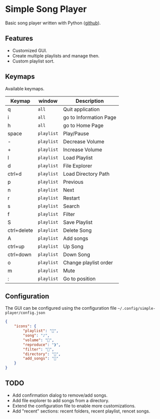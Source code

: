 # Simple Song Player

Basic song player written with Python ([github](https://github.com/eccanto/simple-song-player)).

## Features

- Customized GUI.
- Create multiple playlists and manage then.
- Custom playlist sort.

## Keymaps

Available keymaps.

| Keymap          | window     | Description                        |
| --------------- | ---------- | ---------------------------------- |
| q               | `all`      | Quit application                   |
| i               | `all`      | go to Information Page             |
| h               | `all`      | go to Home Page                    |
| space           | `playlist` | Play/Pause                         |
| -               | `playlist` | Decrease Volume                    |
| +               | `playlist` | Increase Volume                    |
| l               | `playlist` | Load Playlist                      |
| d               | `playlist` | File Explorer                      |
| ctrl+d          | `playlist` | Load Directory Path                |
| p               | `playlist` | Previous                           |
| n               | `playlist` | Next                               |
| r               | `playlist` | Restart                            |
| s               | `playlist` | Search                             |
| f               | `playlist` | Filter                             |
| S               | `playlist` | Save Playlist                      |
| ctrl+delete     | `playlist` | Delete Song                        |
| A               | `playlist` | Add songs                          |
| ctrl+up         | `playlist` | Up Song                            |
| ctrl+down       | `playlist` | Down Song                          |
| o               | `playlist` | Change playlist order              |
| m               | `playlist` | Mute                               |
| :               | `playlist` | Go to position                     |


## Configuration

The GUI can be configured using the configuration file `~/.config/simple-player/config.json`

```json
{
    "icons": {
        "playlist": "",
        "song": "♪",
        "volume": "",
        "reproduce": "❱",
        "filter": "",
        "directory": "",
        "add_songs": ""
    }
}
```

## TODO

- Add confirmation dialog to remove/add songs.
- Add file explorer to add songs from a directory.
- Extend the configuration file to enable more customizations.
- Add "recent" sections: recent folders, recent playlist, rencet songs.

